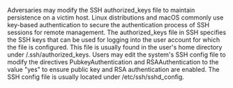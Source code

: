 Adversaries may modify the SSH authorized_keys file to maintain persistence on a victim host. Linux distributions and macOS commonly use key-based authentication to secure the authentication process of SSH sessions for remote management. The authorized_keys file in SSH specifies the SSH keys that can be used for logging into the user account for which the file is configured. This file is usually found in the user's home directory under <user-home>/.ssh/authorized_keys. Users may edit the system's SSH config file to modify the directives PubkeyAuthentication and RSAAuthentication to the value "yes" to ensure public key and RSA authentication are enabled. The SSH config file is usually located under /etc/ssh/sshd_config.